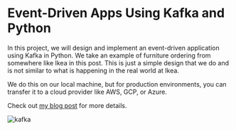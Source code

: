 # Event-Driven Apps Using Kafka and Python

In this project, we will design and implement an event-driven application using Kafka in Python. We take an example of furniture ordering from somewhere like Ikea in this post. 
This is just a simple design that we do and is not similar to what is happening in the real world at Ikea.

We do this on our local machine, but for production environments, you can transfer it to a cloud provider like AWS, GCP, or Azure.

Check out [my blog post](https://medium.com/aiguys/event-driven-app-using-kafka-and-python-f8385f0a3281) for more details.

![kafka](https://github.com/kargarisaac/ikea-ordering-kafka/assets/24753756/e1a07533-d03c-40c4-ab54-22d268fa7c5d)
